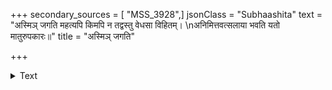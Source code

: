 +++
secondary_sources = [ "MSS_3928",]
jsonClass = "Subhaashita"
text = "अस्मिञ् जगति महत्यपि किमपि न तद्वस्तु वेधसा विहितम्।  \nअनिमित्तवत्सलाया भवति यतो मातुरुपकारः॥"
title = "अस्मिञ् जगति"

+++

<details><summary>Text</summary>

अस्मिञ् जगति महत्यपि किमपि न तद्वस्तु वेधसा विहितम्।  
अनिमित्तवत्सलाया भवति यतो मातुरुपकारः॥
</details>
